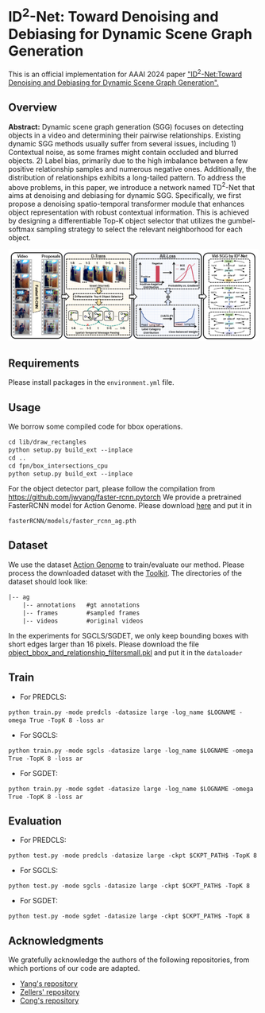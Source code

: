 # ID<sup>2</sup>-Net: Toward Denoising and Debiasing for Dynamic Scene Graph Generation
This is an official implementation for AAAI 2024 paper ["ID<sup>2</sup>-Net:Toward Denoising and Debiasing for Dynamic Scene Graph Generation".](https://arxiv.org/pdf/2401.12479)

## Overview
**Abstract:** Dynamic scene graph generation (SGG) focuses on detecting objects in a video and determining their pairwise relationships. Existing dynamic SGG methods usually suffer from several issues, including 1) Contextual noise, as some frames might contain occluded and blurred objects. 2) Label bias, primarily due to the high imbalance between a few positive relationship samples and numerous negative ones. Additionally, the distribution of relationships exhibits a long-tailed pattern. To address the above problems, in this paper, we introduce a network named TD$^2$-Net that aims at denoising and debiasing for dynamic SGG. Specifically, we first propose a denoising spatio-temporal transformer module that enhances object representation with robust contextual information. This is achieved by designing a differentiable Top-K object selector that utilizes the gumbel-softmax sampling strategy to select the relevant neighborhood for each object.

![GitHub Logo](/data/framework.png)

## Requirements
Please install packages in the ```environment.yml``` file.

## Usage

We borrow some compiled code for bbox operations.
```
cd lib/draw_rectangles
python setup.py build_ext --inplace
cd ..
cd fpn/box_intersections_cpu
python setup.py build_ext --inplace
```
For the object detector part, please follow the compilation from https://github.com/jwyang/faster-rcnn.pytorch
We provide a pretrained FasterRCNN model for Action Genome. Please download [here](https://drive.google.com/file/d/1-u930Pk0JYz3ivS6V_HNTM1D5AxmN5Bs/view?usp=sharing) and put it in 
```
fasterRCNN/models/faster_rcnn_ag.pth
```

## Dataset
We use the dataset [Action Genome](https://www.actiongenome.org/#download) to train/evaluate our method. Please process the downloaded dataset with the [Toolkit](https://github.com/JingweiJ/ActionGenome). The directories of the dataset should look like:
```
|-- ag
    |-- annotations   #gt annotations
    |-- frames        #sampled frames
    |-- videos        #original videos
```
 In the experiments for SGCLS/SGDET, we only keep bounding boxes with short edges larger than 16 pixels. Please download the file [object_bbox_and_relationship_filtersmall.pkl](https://drive.google.com/file/d/19BkAwjCw5ByyGyZjFo174Oc3Ud56fkaT/view?usp=sharing) and put it in the ```dataloader```


## Train
+ For PREDCLS: 
```
python train.py -mode predcls -datasize large -log_name $LOGNAME -omega True -TopK 8 -loss ar
```

+ For SGCLS: 
```
python train.py -mode sgcls -datasize large -log_name $LOGNAME -omega True -TopK 8 -loss ar
```
+ For SGDET: 
```
python train.py -mode sgdet -datasize large -log_name $LOGNAME -omega True -TopK 8 -loss ar
```

## Evaluation
<!-- [Trained Models]-->

+ For PREDCLS: 
```
python test.py -mode predcls -datasize large -ckpt $CKPT_PATH$ -TopK 8   
```

+ For SGCLS: 
```
python test.py -mode sgcls -datasize large -ckpt $CKPT_PATH$ -TopK 8  
```
+ For SGDET: 
```
python test.py -mode sgdet -datasize large -ckpt $CKPT_PATH$ -TopK 8
```

## Acknowledgments 
We gratefully acknowledge the authors of the following repositories, from which portions of our code are adapted.
+ [Yang's repository](https://github.com/jwyang/faster-rcnn.pytorch)
+ [Zellers' repository](https://github.com/rowanz/neural-motifs) 
+ [Cong's repository](https://github.com/yrcong/STTran.git)

